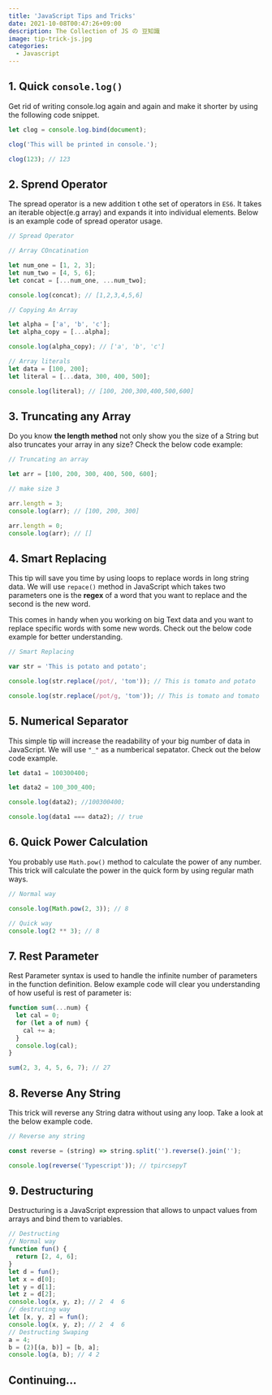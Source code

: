 ```yaml
---
title: 'JavaScript Tips and Tricks'
date: 2021-10-08T00:47:26+09:00
description: The Collection of JS の 豆知識
image: tip-trick-js.jpg
categories:
  - Javascript
---
```


## 1. Quick `console.log()`

Get rid of writing console.log again and again and make it shorter by using the following code snippet.

```js
let clog = console.log.bind(document);

clog('This will be printed in console.');

clog(123); // 123
```

## 2. Sprend Operator

The spread operator is a new addition t othe set of operators in `ES6`. It takes an iterable object(e.g array) and expands it into individual elements. Below is an example code of spread operator usage.

```js
// Spread Operator

// Array COncatination

let num_one = [1, 2, 3];
let num_two = [4, 5, 6];
let concat = [...num_one, ...num_two];

console.log(concat); // [1,2,3,4,5,6]

// Copying An Array

let alpha = ['a', 'b', 'c'];
let alpha_copy = [...alpha];

console.log(alpha_copy); // ['a', 'b', 'c']

// Array literals
let data = [100, 200];
let literal = [...data, 300, 400, 500];

console.log(literal); // [100, 200,300,400,500,600]
```

## 3. Truncating any Array

Do you know **the length method** not only show you the size of a String but also truncates your array in any size? Check the below code example:

```js
// Truncating an array

let arr = [100, 200, 300, 400, 500, 600];

// make size 3

arr.length = 3;
console.log(arr); // [100, 200, 300]

arr.length = 0;
console.log(arr); // []
```

## 4. Smart Replacing

This tip will save you time by using loops to replace words in long string data. We will use `repace()` method in JavaScript which takes two parameters one is the **regex** of a word that you want to replace and the second is the new word.

This comes in handy when you working on big Text data and you want to replace specific words with some new words. Check out the below code example for better understanding.

```js
// Smart Replacing

var str = 'This is potato and potato';

console.log(str.replace(/pot/, 'tom')); // This is tomato and potato

console.log(str.replace(/pot/g, 'tom')); // This is tomato and tomato
```

## 5. Numerical Separator

This simple tip will increase the readability of your big number of data in JavaScript. We will use `"_"` as a numberical sepatator. Check out the below code example.

```js
let data1 = 100300400;

let data2 = 100_300_400;

console.log(data2); //100300400;

console.log(data1 === data2); // true
```

## 6. Quick Power Calculation

You probably use `Math.pow()` method to calculate the power of any number. This trick will calculate the power in the quick form by using regular math ways.

```js
// Normal way

console.log(Math.pow(2, 3)); // 8

// Quick way
console.log(2 ** 3); // 8
```

## 7. Rest Parameter

Rest Parameter syntax is used to handle the infinite number of parameters in the function definition. Below example code will clear you understanding of how useful is rest of parameter is:

```js
function sum(...num) {
  let cal = 0;
  for (let a of num) {
    cal += a;
  }
  console.log(cal);
}

sum(2, 3, 4, 5, 6, 7); // 27
```

## 8. Reverse Any String

This trick will reverse any String datra without using any loop. Take a look at the below example code.

```js
// Reverse any string

const reverse = (string) => string.split('').reverse().join('');

console.log(reverse('Typescript')); // tpircsepyT
```

## 9. Destructuring

Destructuring is a JavaScript expression that allows to unpact values from arrays and bind them to variables.

```js
// Destructing
// Normal way
function fun() {
  return [2, 4, 6];
}
let d = fun();
let x = d[0];
let y = d[1];
let z = d[2];
console.log(x, y, z); // 2  4  6
// destruting way
let [x, y, z] = fun();
console.log(x, y, z); // 2  4  6
// Destructing Swaping
a = 4;
b = (2)[(a, b)] = [b, a];
console.log(a, b); // 4 2
```

## Continuing...
